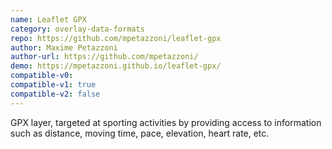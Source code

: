 ```yaml
---
name: Leaflet GPX
category: overlay-data-formats
repo: https://github.com/mpetazzoni/leaflet-gpx
author: Maxime Petazzoni
author-url: https://github.com/mpetazzoni/
demo: https://mpetazzoni.github.io/leaflet-gpx/
compatible-v0:
compatible-v1: true
compatible-v2: false
---
```


GPX layer, targeted at sporting activities by providing access to information such as distance, moving time, pace, elevation, heart rate, etc.
